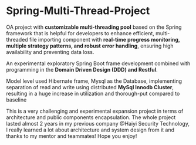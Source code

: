 # Spring-Multi-Thread-Project
OA project with **customizable multi-threading pool** based on the Spring framework that is helpful for developers to enhance efficient,  multi-threaded file importing component with **real-time progress monitoring, multiple strategy patterns, and robust error handling**, ensuring high availability and preventing data loss.

An experimental exploratory Spring Boot frame development combined with programming in the **Domain Driven Design (DDD) and Restful**. 

Model level used Hibernate frame, Mysql as the Database, implementing separation of read and write using distributed **MySql Innodb Cluster**, resulting in a huge increase in utilization and thorough-put compared to baseline

This is a very challenging and experimental expansion project in terms of architecture and public components encapsulation. The whole project lasted almost 2 years in my previous company @Haiyi Security Technology, I really learned a lot about architecture and system design from it and thanks to my mentor and teammates! Hope you enjoy!
